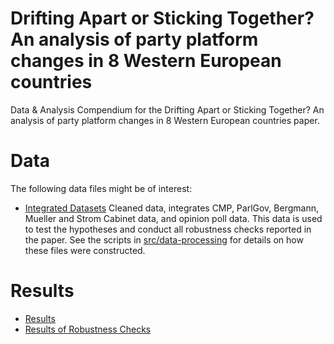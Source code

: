 # Drifting Apart or Sticking Together? An analysis of party platform changes in 8 Western European countries
Data &amp; Analysis Compendium for the Drifting Apart or Sticking Together? An analysis of party platform changes in 8 Western European countries paper.

# Data
The following data files might be of interest:

* [Integrated Datasets](data/intermediate/cleaned_dyadic_data.csv) Cleaned data, integrates CMP, ParlGov, Bergmann, Mueller and Strom Cabinet data, and opinion poll data. This data is used to test the hypotheses and conduct all robustness checks reported in the paper. See the scripts in [src/data-processing](src/README.md) for details on how these files were constructed.

# Results
* [Results](src/analysis/01_Analysis_Survey.md)
* [Results of Robustness Checks](src/analysis/01_Exploration_Survey.md)